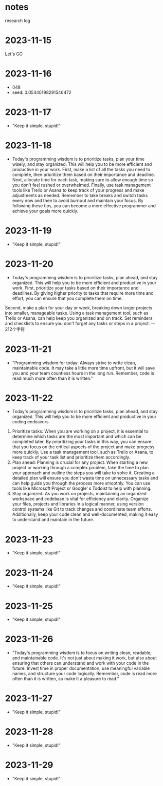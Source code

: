# notes
research log
# 2023-11-15
Let's GO

# 2023-11-16
- 048
- seed: 0.05440198291546472

# 2023-11-17
- "Keep it simple, stupid!"

# 2023-11-18
- Today's programming wisdom is to prioritize tasks, plan your time wisely, and stay organized. This will help you to be more efficient and productive in your work. First, make a list of all the tasks you need to complete, then prioritize them based on their importance and deadline. Next, allocate time for each task, making sure to allow enough time so you don't feel rushed or overwhelmed. Finally, use task management tools like Trello or Asana to keep track of your progress and make adjustments as needed. Remember to take breaks and switch tasks every now and then to avoid burnout and maintain your focus. By following these tips, you can become a more effective programmer and achieve your goals more quickly.

# 2023-11-19
- "Keep it simple, stupid!"

# 2023-11-20
- Today's programming wisdom is to prioritize tasks, plan ahead, and stay organized. This will help you to be more efficient and productive in your work. First, prioritize your tasks based on their importance and deadlines. By giving higher priority to tasks that require more time and effort, you can ensure that you complete them on time.

Second, make a plan for your day or week, breaking down larger projects into smaller, manageable tasks. Using a task management tool, such as Trello or Asana, can help keep you organized and on track. Set reminders and checklists to ensure you don't forget any tasks or steps in a project. 
 -- 212个字符

# 2023-11-21
- "Programming wisdom for today: Always strive to write clean, maintainable code. It may take a little more time upfront, but it will save you and your team countless hours in the long run. Remember, code is read much more often than it is written."

# 2023-11-22
- Today's programming wisdom is to prioritize tasks, plan ahead, and stay organized. This will help you to be more efficient and productive in your coding endeavors.

1. Prioritize tasks: When you are working on a project, it is essential to determine which tasks are the most important and which can be completed later. By prioritizing your tasks in this way, you can ensure that you focus on the critical aspects of the project and make progress more quickly. Use a task management tool, such as Trello or Asana, to keep track of your task list and prioritize them accordingly. 
 2. Plan ahead: Planning is crucial for any project. When starting a new project or working through a complex problem, take the time to plan your approach and outline the steps you will take to solve it. Creating a detailed plan will ensure you don't waste time on unnecessary tasks and can help guide you through the process more smoothly. You can use tools like Microsoft Project or Google' s Todoist to help with planning.  
3. Stay organized: As you work on projects, maintaining an organized workspace and codebase is vital for efficiency and clarity. Organize your files, projects and libraries in a logical manner, using version control systems like Git to track changes and coordinate team efforts. Additionally, keep your code clean and well-documented, making it easy to understand and maintain in the future.

# 2023-11-23
- "Keep it simple, stupid!"

# 2023-11-24
- "Keep it simple, stupid!"

# 2023-11-25
- "Keep it simple, stupid!"

# 2023-11-26
- "Today's programming wisdom is to focus on writing clean, readable, and maintainable code. It's not just about making it work, but also about ensuring that others can understand and work with your code in the future. Invest time in proper documentation, use meaningful variable names, and structure your code logically. Remember, code is read more often than it is written, so make it a pleasure to read."

# 2023-11-27
- "Keep it simple, stupid!"

# 2023-11-28
- "Keep it simple, stupid!"

# 2023-11-29
- "Keep it simple, stupid!"
